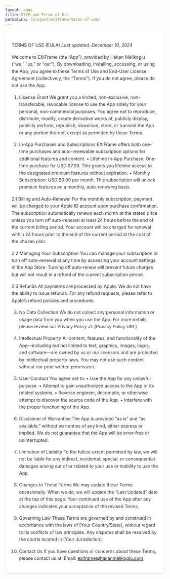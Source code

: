 ```yaml
---
layout: page
title: EXIFrame Terms of Use
permalink: /project/exiframe/terms-of-use/
---
```


<div class="terms-content" markdown="1">

TERMS OF USE (EULA)
*Last updated: December 10, 2024*

Welcome to EXIFrame (the “App”), provided by Hakan Melikoglu (“we,” “us,” or “our”). By downloading, installing, accessing, or using the App, you agree to these Terms of Use and End-User License Agreement (collectively, the “Terms”). If you do not agree, please do not use the App.

1. License Grant
We grant you a limited, non-exclusive, non-transferable, revocable license to use the App solely for your personal, non-commercial purposes. You agree not to reproduce, distribute, modify, create derivative works of, publicly display, publicly perform, republish, download, store, or transmit the App or any portion thereof, except as permitted by these Terms.

2. In-App Purchases and Subscriptions
EXIFrame offers both one-time purchases and auto-renewable subscription options for additional features and content.
	•	Lifetime In-App Purchase: One-time purchase for USD $7.99. This grants you lifetime access to the designated premium features without expiration.
	•	Monthly Subscription: USD $0.99 per month. This subscription will unlock premium features on a monthly, auto-renewing basis.

2.1 Billing and Auto-Renewal
For the monthly subscription, payment will be charged to your Apple ID account upon purchase confirmation. The subscription automatically renews each month at the stated price unless you turn off auto-renewal at least 24 hours before the end of the current billing period. Your account will be charged for renewal within 24 hours prior to the end of the current period at the cost of the chosen plan.

2.2 Managing Your Subscription
You can manage your subscription or turn off auto-renewal at any time by accessing your account settings in the App Store. Turning off auto-renew will prevent future charges but will not result in a refund of the current subscription period.

2.3 Refunds
All payments are processed by Apple. We do not have the ability to issue refunds. For any refund requests, please refer to Apple’s refund policies and procedures.

3. No Data Collection
We do not collect any personal information or usage data from you when you use the App. For more details, please review our Privacy Policy at: [Privacy Policy URL]

4. Intellectual Property
All content, features, and functionality of the App—including but not limited to text, graphics, images, logos, and software—are owned by us or our licensors and are protected by intellectual property laws. You may not use such content without our prior written permission.

5. User Conduct
You agree not to:
	•	Use the App for any unlawful purpose.
	•	Attempt to gain unauthorized access to the App or its related systems.
	•	Reverse engineer, decompile, or otherwise attempt to discover the source code of the App.
	•	Interfere with the proper functioning of the App.

6. Disclaimer of Warranties
The App is provided “as is” and “as available,” without warranties of any kind, either express or implied. We do not guarantee that the App will be error-free or uninterrupted.

7. Limitation of Liability
To the fullest extent permitted by law, we will not be liable for any indirect, incidental, special, or consequential damages arising out of or related to your use or inability to use the App.

8. Changes to These Terms
We may update these Terms occasionally. When we do, we will update the “Last Updated” date at the top of this page. Your continued use of the App after any changes indicates your acceptance of the revised Terms.

9. Governing Law
These Terms are governed by and construed in accordance with the laws of [Your Country/State], without regard to its conflicts of law principles. Any disputes shall be resolved by the courts located in [Your Jurisdiction].

10. Contact Us
If you have questions or concerns about these Terms, please contact us at:
Email: [exiframe@hakanmelikoglu.com](mailto:exiframe@hakanmelikoglu.com)

</div>

<style>
.terms-content {
    font-family: -apple-system, system-ui, BlinkMacSystemFont;
    line-height: 1.6;
    padding: 20px;
    max-width: 800px;
    margin: 0 auto;
    color: #333;
    background: white;
    border-radius: 10px;
    box-shadow: 0 2px 4px rgba(0,0,0,0.1);
}

.terms-content h1 {
    color: #000;
    font-size: 24px;
    margin-bottom: 20px;
}

.terms-content h2 {
    color: #333;
    font-size: 20px;
    margin-top: 30px;
}

.terms-content p {
    margin-bottom: 15px;
}

.terms-content ul {
    padding-left: 20px;
}

@media (prefers-color-scheme: dark) {
    .terms-content {
        background-color: #000;
        color: #fff;
    }
    
    .terms-content h1 {
        color: #fff;
    }
    
    .terms-content h2 {
        color: #ccc;
    }
}
</style> 